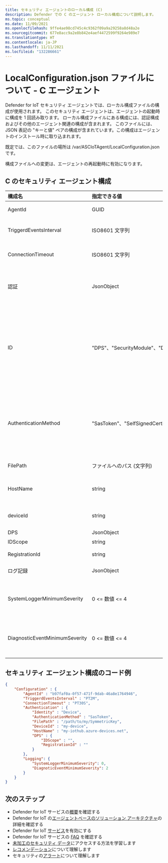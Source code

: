 ```yaml
---
title: セキュリティ エージェントのローカル構成 (C)
description: Defender での C のエージェント ローカル構成について説明します。
ms.topic: conceptual
ms.date: 11/09/2021
ms.openlocfilehash: 9ffe4ae98cd745c4c9362f09a9a29258a8d48a2e
ms.sourcegitcommit: 677e8acc9a2e8b842e4aef4472599f9264e989e7
ms.translationtype: HT
ms.contentlocale: ja-JP
ms.lasthandoff: 11/11/2021
ms.locfileid: "132286661"
---
```

# <a name="understanding-the-localconfigurationjson-file---c-agent"></a>LocalConfiguration.json ファイルについて - C エージェント

Defender for IoT セキュリティ エージェントでは、ローカル構成ファイルの構成が使用されます。
このセキュリティ エージェントは、エージェントの起動時に構成を 1 回読み取ります。
ローカル構成ファイルにある構成には、認証構成およびその他のエージェント関連の構成が含まれます。
このファイルには、JSON 表記の "キーと値" ペアの構成が含まれています。この構成はエージェントのインストール時に取り込まれます。

既定では、このファイルの場所は /var/ASCIoTAgent/LocalConfiguration.json です。

構成ファイルへの変更は、エージェントの再起動時に有効になります。

## <a name="security-agent-configurations-for-c"></a>C のセキュリティ エージェント構成

| 構成名 | 指定できる値 | 詳細 |
|:-----------|:---------------|:--------|
| AgentId | GUID | エージェントの一意識別子 |
| TriggerdEventsInterval | ISO8601 文字列 | トリガーされたイベント収集のスケジューラ間隔 |
| ConnectionTimeout | ISO8601 文字列 | IoThub への接続がタイムアウトになるまでの期間 |
| 認証 | JsonObject | 認証の構成。 このオブジェクトには、IoTHub に対する認証に必要なすべての情報が含まれます |
| ID | "DPS"、"SecurityModule"、"Device" | 認証 ID - 認証が DPS を使用して行われる場合は DPS、認証が Defender-IoT-micro-agent の資格情報を使用して行われる場合は SecurityModule、認証がデバイスの資格情報を使用して行われる場合は Device |
| AuthenticationMethod | "SasToken"、"SelfSignedCertificate" | 認証用のユーザー シークレット - ユーザー シークレットが対称キーの場合は SasToken を選択します。シークレットが自己署名証明書の場合は SelfSignedCertificate を選択します  |
| FilePath | ファイルへのパス (文字列) | 認証シークレットを含むファイルへのパス |
| HostName | string | Azure IoT ハブのホスト名。 usually \<my-hub\>.azure-devices.net |
| deviceId | string | デバイスの ID (Azure IoT Hub に登録されているもの) |
| DPS | JsonObject | DPS 関連の構成 |
| IDScope | string | DPS の ID スコープ |
| RegistrationId | string  | DPS のデバイス登録 ID |
| ログ記録 | JsonObject | エージェントのロガー関連の構成 |
| SystemLoggerMinimumSeverity | 0 <= 数値 <= 4 | この重大度以上のログ メッセージは、/var/log/syslog に記録されます (0 は最も低い重大度です) |
| DiagnosticEventMinimumSeverity | 0 <= 数値 <= 4 | この重大度以上のログ メッセージは、診断イベントとして送信されます (0 は最も低い重大度です) |

## <a name="security-agent-configurations-code-example"></a>セキュリティ エージェント構成のコード例

```json
{
    "Configuration" : {
        "AgentId" : "b97faf0a-0f57-471f-9dab-46a8e1764946",
        "TriggerdEventsInterval" : "PT2M",
        "ConnectionTimeout" : "PT30S",
        "Authentication" : {
            "Identity" : "Device",
            "AuthenticationMethod" : "SasToken",
            "FilePath" : "/path/to/my/SymmetricKey",
            "DeviceId" : "my-device",
            "HostName" : "my-iothub.azure-devices.net",
            "DPS" : {
                "IDScope" : "",
                "RegistrationId" : ""
            }
        },
        "Logging": {
            "SystemLoggerMinimumSeverity": 0,
            "DiagnoticEventMinimumSeverity": 2
        }
    }
}
```

## <a name="next-steps"></a>次のステップ

- Defender for IoT サービスの[概要](overview.md)を確認する
- Defender for IoT の[エージェントベースのソリューション アーキテクチャ](architecture-agent-based.md)の詳細を確認する
- Defender for IoT [サービス](quickstart-onboard-iot-hub.md)を有効にする
- Defender for IoT サービスの [FAQ](resources-agent-frequently-asked-questions.md) を確認する
- [未加工のセキュリティ データ](how-to-security-data-access.md)にアクセスする方法を学習します
- [レコメンデーション](concept-recommendations.md)について理解します
- セキュリティの[アラート](concept-security-alerts.md)について理解します
